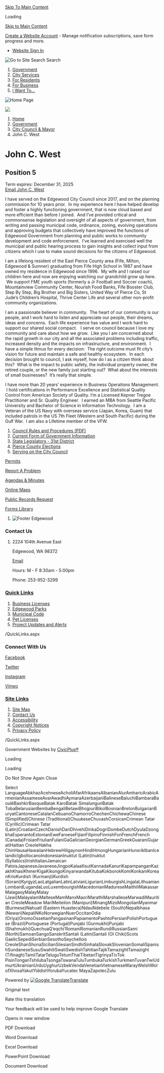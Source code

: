 [Skip To Main Content](https://wa-edgewood.civicplus.com/196/John-C-West/)

Loading

[Skip to Main Content](https://wa-edgewood.civicplus.com/196/John-C-West/)

[Create a Website Account](https://wa-edgewood.civicplus.com/MyAccount/ProfileCreate) - Manage notification subscriptions, save form progress and more.   

- [Website Sign In](https://wa-edgewood.civicplus.com/MyAccount)

![Go to Site Search](https://wa-edgewood.civicplus.com/ImageRepository/Document?documentID=46) Search

1. [Government](https://wa-edgewood.civicplus.com/27/Government)
2. [City Services](https://wa-edgewood.civicplus.com/101/City-Services)
3. [For Residents](https://wa-edgewood.civicplus.com/31/For-Residents)
4. [For Business](https://wa-edgewood.civicplus.com/35/For-Business)
5. [I Want To...](https://wa-edgewood.civicplus.com/9/I-Want-To)

![Home Page](https://wa-edgewood.civicplus.com/ImageRepository/Document?documentID=1029)

![](https://wa-edgewood.civicplus.com/ImageRepository/Document?documentID=1049)

1. [Home](https://wa-edgewood.civicplus.com)
2. [Government](https://wa-edgewood.civicplus.com/27/Government)
3. [City Council &amp; Mayor](https://wa-edgewood.civicplus.com/182/City-Council-Mayor)
4. John C. West

# John C. West

## Position 5

Term expires: December 31, 2025  
[Email John C. West](mailto:jwest@cityofedgewood.org)

I have served on the Edgewood City Council since 2017, and on the planning commission for 10 years prior.  In my experience here I have helped develop and foster a highly functioning government, that is now cloud based and more efficient than before I joined.  And I’ve provided critical and commonsense legislation and oversight of all aspects of government, from writing and passing municipal code, ordinance, zoning, evolving operations and approving budgets that collectively have improved the functions of Edgewood Government from planning and public works to community development and code enforcement.  I’ve learned and exercised well the municipal and public hearing process to gain insights and collect input from citizens which I use to make sound decisions for the citizens of Edgewood. 

I am a lifelong resident of the East Pierce County area (Fife, Milton, Edgewood &amp; Sumner) graduating from Fife High School in 1987 and have owned my residence in Edgewood since 1996.  My wife and I raised our children here and now are enjoying watching our grandchild grow up here.  We support FME youth sports (formerly a Jr Football and Soccer coach), Mountainview Community Center, Nourish Food Banks, Fife Booster Club, Step By Step, Big Brother and Big Sisters, United Way of Pierce Co, St Jude’s Children’s Hospital, Thrive Center Life and several other non-profit community organizations.

I am a passionate believer in community.  The heart of our community is our people, and I work hard to listen and appreciate our people, their dreams, ideas and concerns.  Each life experience has value and I work hard to support our shared social compact.   I serve on council because I love my community and care about how we grow.  Like you I am concerned about the rapid growth in our city and all the associated problems including traffic, increased density and the impacts on infrastructure, and environment.  I have a simple litmus for every decision:  The right outcome must fit city’s vision for future and maintain a safe and healthy ecosystem.  In each decision brought to council, I ask myself, how do I as a citizen think about this?  What is the impact to public safety, the individual property owner, the retired couple, or the new family just starting out?  What about the interests of small businesses?  It’s really that simple.   

I have more than 20 years’ experience in Business Operations Management.  I hold certifications in Performance Excellence and Statistical Quality Control from American Society of Quality. I’m a Licensed Kepner Tregoe Practitioner and Sr. Quality Engineer.  I earned an MBA from Seattle Pacific University and Bachelor of Science in Information Technology.  I am a Veteran of the US Navy with overseas service (Japan, Korea, Guam) that included patrols in the US 7th Fleet (Western and South Pacific) during the Gulf War.  I am also a Lifetime member of the VFW.

1. [Council Rules and Procedures (PDF)](https://wa-edgewood.civicplus.com/DocumentCenter/View/2632/CC-Rules-of-Procedure-Amendments_Amended-08232022_Final)
2. [Current Form of Government Information](https://wa-edgewood.civicplus.com/198/Current-Form-of-Government-Information)
3. [State Legislators - 31st District](https://wa-edgewood.civicplus.com/199/State-Legislators---31st-District)
4. [Pierce County Elections](https://www.piercecountywa.gov/328/Elections)
5. [Serving on the City Council](https://wa-edgewood.civicplus.com/432/Serving-on-the-City-Council)

[Permits](https://wa-edgewood.civicplus.com/201/Apply-for-a-Permit)

[Report A Problem](https://wa-edgewood.civicplus.com/221/Concern-Complaint)

[Agendas &amp; Minutes](https://wa-edgewood.civicplus.com/129/Agendas-Minutes)

[Online Maps](https://wa-edgewood.civicplus.com/224/Maps-Directions)

[Public Records Request](https://wa-edgewood.civicplus.com/154/Public-Records-Request)

[Forms Library](https://wa-edgewood.civicplus.com/FormCenter)

1. ![Footer Edgewood](https://wa-edgewood.civicplus.com/ImageRepository/Document?documentID=1033)

### Contact Us

1. 2224 104th Avenue East
   
   Edgewood, WA 98372
   
   [Email](mailto:cityhall@cityofedgewood.org)
   
   Hours: M - F 8:30am - 5:00pm
   
   Phone: 253-952-3299

### [Quick Links](https://wa-edgewood.civicplus.com/QuickLinks.aspx?CID=12)

1. [Business Licenses](https://wa-edgewood.civicplus.com/203/Business-Licenses)
2. [Edgewood Parks](https://wa-edgewood.civicplus.com/189/Edgewood-Parks)
3. [Municipal Code](https://www.codepublishing.com/WA/Edgewood)
4. [Pet Licenses](https://wa-edgewood.civicplus.com/212/Pet-License)
5. [Project Updates and Alerts](https://wa-edgewood.civicplus.com/172/Project-Updates-Alerts)

/QuickLinks.aspx

### Connect With Us

[Facebook](https://wa-edgewood.civicplus.com/facebook)

[Twitter](https://wa-edgewood.civicplus.com/twitter)

[Instagram](https://www.instagram.com/cityofedgewoodwa)

[Vimeo](https://vimeo.com/cityofedgewood)

### [Site Links](https://wa-edgewood.civicplus.com/QuickLinks.aspx?CID=13)

1. [Site Map](https://wa-edgewood.civicplus.com/sitemap)
2. [Contact Us](https://wa-edgewood.civicplus.com/FormCenter/Contact-Us-4/Contact-Us-46)
3. [Accessibility](https://wa-edgewood.civicplus.com/accessibility)
4. [Copyright Notices](https://wa-edgewood.civicplus.com/copyright)
5. [Privacy Policy](https://wa-edgewood.civicplus.com/DocumentCenter/View/2518/Webite-Privacy-Policy)

/QuickLinks.aspx

Government Websites by [CivicPlus®](https://connect.civicplus.com/referral)

Loading

Loading

Do Not Show Again Close

Select LanguageAbkhazAcehneseAcholiAfarAfrikaansAlbanianAlurAmharicArabicArmenianAssameseAvarAwadhiAymaraAzerbaijaniBalineseBaluchiBambaraBaouléBashkirBasqueBatak KaroBatak SimalungunBatak TobaBelarusianBembaBengaliBetawiBhojpuriBikolBosnianBretonBulgarianBuryatCantoneseCatalanCebuanoChamorroChechenChichewaChinese (Simplified)Chinese (Traditional)ChuukeseChuvashCorsicanCrimean Tatar (Cyrillic)Crimean Tatar (Latin)CroatianCzechDanishDariDhivehiDinkaDogriDombeDutchDyulaDzongkhaEsperantoEstonianEweFaroeseFijianFilipinoFinnishFonFrenchFrench (Canada)FrisianFriulianFulaniGaGalicianGeorgianGermanGreekGuaraniGujaratiHaitian CreoleHakha ChinHausaHawaiianHebrewHiligaynonHindiHmongHungarianHunsrikIbanIcelandicIgboIlocanoIndonesianInuktut (Latin)Inuktut (Syllabics)IrishItalianJamaican PatoisJapaneseJavaneseJingpoKalaallisutKannadaKanuriKapampanganKazakhKhasiKhmerKigaKikongoKinyarwandaKitubaKokborokKomiKonkaniKoreanKrioKurdish (Kurmanji)Kurdish (Sorani)KyrgyzLaoLatgalianLatinLatvianLigurianLimburgishLingalaLithuanianLombardLugandaLuoLuxembourgishMacedonianMadureseMaithiliMakassarMalagasyMalayMalay (Jawi)MalayalamMalteseMamManxMaoriMarathiMarshalleseMarwadiMauritian CreoleMeadow MariMeiteilon (Manipuri)MinangMizoMongolianMyanmar (Burmese)Nahuatl (Eastern Huasteca)NdauNdebele (South)Nepalbhasa (Newari)NepaliNKoNorwegianNuerOccitanOdia (Oriya)OromoOssetianPangasinanPapiamentoPashtoPersianPolishPortuguese (Brazil)Portuguese (Portugal)Punjabi (Gurmukhi)Punjabi (Shahmukhi)QuechuaQʼeqchiʼRomaniRomanianRundiRussianSami (North)SamoanSangoSanskritSantali (Latin)Santali (Ol Chiki)Scots GaelicSepediSerbianSesothoSeychellois CreoleShanShonaSicilianSilesianSindhiSinhalaSlovakSlovenianSomaliSpanishSundaneseSusuSwahiliSwatiSwedishTahitianTajikTamazightTamazight (Tifinagh)TamilTatarTeluguTetumThaiTibetanTigrinyaTivTok PisinTonganTshilubaTsongaTswanaTuluTumbukaTurkishTurkmenTuvanTwiUdmurtUkrainianUrduUyghurUzbekVendaVenetianVietnameseWarayWelshWolofXhosaYakutYiddishYorubaYucatec MayaZapotecZulu

Powered by [![Google Translate](https://www.gstatic.com/images/branding/googlelogo/1x/googlelogo_color_42x16dp.png)Translate](https://translate.google.com)

Original text

Rate this translation

Your feedback will be used to help improve Google Translate

Opens in new window

PDF Download

Word Download

Excel Download

PowerPoint Download

Document Download